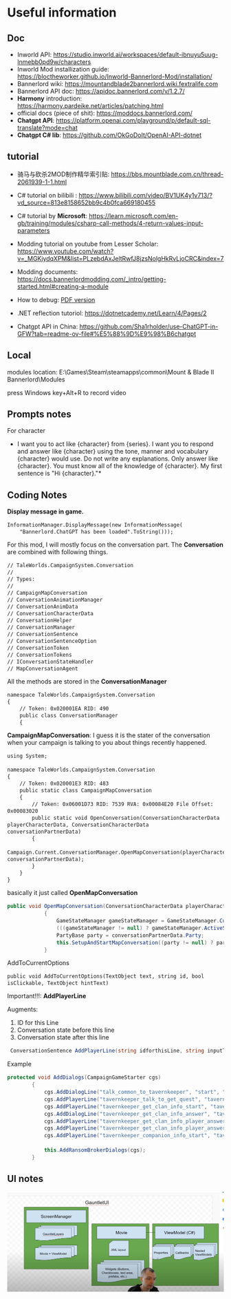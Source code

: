 # Useful information


## Doc

* Inworld API: https://studio.inworld.ai/workspaces/default-ibnuyu5uug-lnmebb0pd9w/characters
* Inworld Mod installization guide: https://bloctheworker.github.io/Inworld-Bannerlord-Mod/installation/
* Bannerlord wiki: https://mountandblade2bannerlord.wiki.fextralife.com
* Bannerlord API doc: https://apidoc.bannerlord.com/v/1.2.7/
* **Harmony** introduction: https://harmony.pardeike.net/articles/patching.html
* official docs (piece of shit): https://moddocs.bannerlord.com/
* **Chatgpt API**: https://platform.openai.com/playground/p/default-sql-translate?mode=chat
* **Chatgpt C# lib**: https://github.com/OkGoDoIt/OpenAI-API-dotnet

## tutorial
* 骑马与砍杀2MOD制作精华索引贴: https://bbs.mountblade.com.cn/thread-2061939-1-1.html
* C# tutorial on bilibili : https://www.bilibili.com/video/BV1UK4y1v713/?vd_source=813e8158652bb9c4b0fca669180455
* C# tutorial by **Microsoft**: https://learn.microsoft.com/en-gb/training/modules/csharp-call-methods/4-return-values-input-parameters

* Modding tutorial on youtube from Lesser Scholar: https://www.youtube.com/watch?v=_MGKjydqXPM&list=PLzebdAxJeltRwfJ8jzsNolgHkRvLjoCRC&index=7
* Modding documents: https://docs.bannerlordmodding.com/_intro/getting-started.html#creating-a-module
* How to debug: [PDF version](./Here%20is%20a%20small%20tutorial%20to%20debug%20MB2Bannerlord.pdf)
* .NET reflection tutoriol: https://dotnetcademy.net/Learn/4/Pages/2

* Chatgpt API in China: https://github.com/Sha1rholder/use-ChatGPT-in-GFW?tab=readme-ov-file#%E5%88%9D%E9%98%B6chatgpt
## Local
modules location: E:\Games\Steam\steamapps\common\Mount & Blade II Bannerlord\Modules

press Windows key+Alt+R to record video

## Prompts notes
For character

* I want you to act like {character} from {series}. I want you to respond and answer like {character} using the tone, manner and vocabulary {character} would use. Do not write any explanations. Only answer like {character}. You must know all of the knowledge of {character}. My first sentence is "Hi {character}."*


## Coding Notes

**Display message in game.**

    InformationManager.DisplayMessage(new InformationMessage(
        "Bannerlord.ChatGPT has been loaded".ToString()));

For this mod, I will mostly focus on the conversation part.
The **Conversation** are combined with following things.

    // TaleWorlds.CampaignSystem.Conversation
    // 
    // Types:
    // 
    // CampaignMapConversation
    // ConversationAnimationManager
    // ConversationAnimData
    // ConversationCharacterData
    // ConversationHelper
    // ConversationManager
    // ConversationSentence
    // ConversationSentenceOption
    // ConversationToken
    // ConversationTokens
    // IConversationStateHandler
    // MapConversationAgent


All the methods are stored in the **ConversationManager**

    namespace TaleWorlds.CampaignSystem.Conversation
    {
    	// Token: 0x020001EA RID: 490
    	public class ConversationManager
    	{

**CampaignMapConversation**: I guess it is the stater of the conversation when your campaign is talking to you about things recently happened.

    using System;
    
    namespace TaleWorlds.CampaignSystem.Conversation
    {
    	// Token: 0x020001E3 RID: 483
    	public static class CampaignMapConversation
    	{
    		// Token: 0x06001D73 RID: 7539 RVA: 0x00084E20 File Offset: 0x00083020
    		public static void OpenConversation(ConversationCharacterData playerCharacterData, ConversationCharacterData conversationPartnerData)
    		{
    			Campaign.Current.ConversationManager.OpenMapConversation(playerCharacterData, conversationPartnerData);
    		}
    	}
    }

basically it just called **OpenMapConversation**
```csharp
public void OpenMapConversation(ConversationCharacterData playerCharacterData, ConversationCharacterData conversationPartnerData)
    		{
    			GameStateManager gameStateManager = GameStateManager.Current;
    			(((gameStateManager != null) ? gameStateManager.ActiveState : null) as MapState).OnMapConversationStarts(playerCharacterData, conversationPartnerData);
    			PartyBase party = conversationPartnerData.Party;
    			this.SetupAndStartMapConversation((party != null) ? party.MobileParty : null, new MapConversationAgent(conversationPartnerData.Character), new MapConversationAgent(CharacterObject.PlayerCharacter));
    		}
```
AddToCurrentOptions

    public void AddToCurrentOptions(TextObject text, string id, bool isClickable, TextObject hintText)

Important!!!: **AddPlayerLine**

Augments:
1. ID for this Line
2. Conversation state before this line
3. Conversation state after this line


```csharp
 ConversationSentence AddPlayerLine(string idforthisLine, string inputToken, string outputToken, string text, ConversationSentence.OnConditionDelegate conditionDelegate, ConversationSentence.OnConsequenceDelegate consequenceDelegate, int priority = 100, ConversationSentence.OnClickableConditionDelegate clickableConditionDelegate = null, ConversationSentence.OnPersuasionOptionDelegate persuasionOptionDelegate = null)
```



Example

```csharp
protected void AddDialogs(CampaignGameStarter cgs)
		{
			cgs.AddDialogLine("talk_common_to_tavernkeeper", "start", "tavernkeeper_talk", "{=QCuxL92I}Good day, {?PLAYER.GENDER}madam{?}sir{\\?}. How can I help you?", () => CharacterObject.OneToOneConversationCharacter.Occupation == Occupation.Tavernkeeper, null, 100, null);
			cgs.AddPlayerLine("tavernkeeper_talk_to_get_quest", "tavernkeeper_talk", "tavernkeeper_ask_quests", "{=A61ppTa6}Do you know of anyone who might have a task for someone like me?", null, null, 100, null, null);
			cgs.AddPlayerLine("tavernkeeper_get_clan_info_start", "tavernkeeper_talk", "tavernkeeper_offer_clan_info", "{=shXdvd5p}I'm looking for information about the owner of this town.", null, null, 100, null, null);
			cgs.AddDialogLine("tavernkeeper_get_clan_info_answer", "tavernkeeper_offer_clan_info", "player_offer_clan_info", "{=i96KTeph}I can sell you information about {OWNER_CLAN}, who are the owners of our town {SETTLEMENT} for {PRICE}{GOLD_ICON}.", new ConversationSentence.OnConditionDelegate(this.tavernkeeper_offer_clan_info_on_condition), null, 100, null);
			cgs.AddPlayerLine("tavernkeeper_get_clan_info_player_answer_1", "player_offer_clan_info", "tavernkeeper_pretalk", "{=VaxbQby7}That sounds like a great deal.", null, new ConversationSentence.OnConsequenceDelegate(this.player_accepts_clan_info_offer_on_consequence), 100, new ConversationSentence.OnClickableConditionDelegate(this.player_accepts_clan_info_offer_clickable_condition), null);
			cgs.AddPlayerLine("tavernkeeper_get_clan_info_player_answer_2", "player_offer_clan_info", "tavernkeeper_pretalk", "{=CH7b5LaX}I have changed my mind.", null, null, 100, null, null);
			cgs.AddPlayerLine("tavernkeeper_companion_info_start", "tavernkeeper_talk", "tavernkeeper_companion_info_tavernkeeper_answer", "{=e9xd15Db}I am looking for some people to hire with specific skills. Would you happen to know anyone looking for work in the towns of the {FACTION_INFORMAL_NAME}? ", new ConversationSentence.OnConditionDelegate(this.tavernkeeper_talk_companion_on_condition), null, 100, null, null);
			
			this.AddRansomBrokerDialogs(cgs);
		}
```






## UI notes
![UIstructure](./UIstructure.png)

